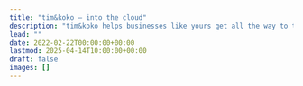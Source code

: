 ```yaml
---
title: "tim&koko — into the cloud"
description: "tim&koko helps businesses like yours get all the way to the top. More specifically: Into the cloud. With advice at eye-level and technological solutions that unlock untapped potential"
lead: ""
date: 2022-02-22T00:00:00+00:00
lastmod: 2025-04-14T10:00:00+00:00
draft: false
images: []
---
```

